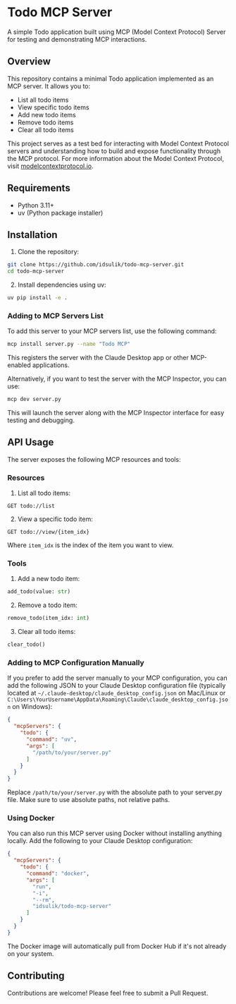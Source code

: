 # Todo MCP Server

A simple Todo application built using MCP (Model Context Protocol) Server for testing and demonstrating MCP
interactions.

## Overview

This repository contains a minimal Todo application implemented as an MCP server. It allows you to:

- List all todo items
- View specific todo items
- Add new todo items
- Remove todo items
- Clear all todo items

This project serves as a test bed for interacting with Model Context Protocol servers and understanding how to build and
expose functionality through the MCP protocol. For more information about the Model Context Protocol,
visit [modelcontextprotocol.io](http://modelcontextprotocol.io/).

## Requirements

- Python 3.11+
- uv (Python package installer)

## Installation

1. Clone the repository:

```bash
git clone https://github.com/idsulik/todo-mcp-server.git
cd todo-mcp-server
```

2. Install dependencies using uv:

```bash
uv pip install -e .
```

### Adding to MCP Servers List

To add this server to your MCP servers list, use the following command:

```bash
mcp install server.py --name "Todo MCP"
```

This registers the server with the Claude Desktop app or other MCP-enabled applications.

Alternatively, if you want to test the server with the MCP Inspector, you can use:

```bash
mcp dev server.py
```

This will launch the server along with the MCP Inspector interface for easy testing and debugging.

## API Usage

The server exposes the following MCP resources and tools:

### Resources

1. List all todo items:

```
GET todo://list
```

2. View a specific todo item:

```
GET todo://view/{item_idx}
```

Where `item_idx` is the index of the item you want to view.

### Tools

1. Add a new todo item:

```python
add_todo(value: str)
```

2. Remove a todo item:

```python
remove_todo(item_idx: int)
```

3. Clear all todo items:

```python
clear_todo()
```

### Adding to MCP Configuration Manually

If you prefer to add the server manually to your MCP configuration, you can add the following JSON to your Claude
Desktop configuration file (typically located at `~/.claude-desktop/claude_desktop_config.json` on Mac/Linux or
`C:\Users\YourUsername\AppData\Roaming\Claude\claude_desktop_config.json` on Windows):

```json
{
  "mcpServers": {
    "todo": {
      "command": "uv",
      "args": [
        "/path/to/your/server.py"
      ]
    }
  }
}
```

Replace `/path/to/your/server.py` with the absolute path to your server.py file. Make sure to use absolute paths, not
relative paths.

### Using Docker

You can also run this MCP server using Docker without installing anything locally. Add the following to your Claude Desktop configuration:

```json
{
  "mcpServers": {
    "todo": {
      "command": "docker",
      "args": [
        "run",
        "-i",
        "--rm",
        "idsulik/todo-mcp-server"
      ]
    }
  }
}
```

The Docker image will automatically pull from Docker Hub if it's not already on your system.

## Contributing

Contributions are welcome! Please feel free to submit a Pull Request.